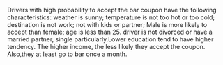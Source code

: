 Drivers with high probability to accept the bar coupon have the following characteristics: weather is sunny; temperature is not too hot or too cold; destination is not work; not with kids or partner; Male is more likely to accept than female;
age is less than 25. driver is not divorced or have a married partner, single particularly.Lower education tend to have higher tendency. The higher income, the less likely they accept the coupon. Also,they at least go to bar once a month.
